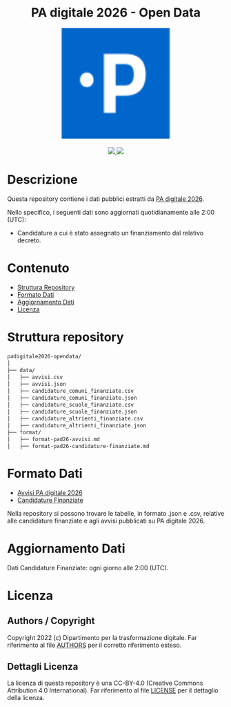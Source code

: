 <h1 align="center">PA digitale 2026 - Open Data</h1>

<div align="center">
<img width="256" height="256" src="img/site-logo.svg">
</div>

<br />
<div align="center">
    <!-- CoC -->
    <a href="CODE_OF_CONDUCT.md">
      <img src="https://img.shields.io/badge/Contributor%20Covenant-v2.0%20adopted-ff69b4.svg" />
    </a>
    <!-- last commit -->
    <a href="https://github.com/teamdigitale/padigitale2026-opendata/commits/main">
      <img src="https://img.shields.io/github/last-commit/teamdigitale/padigitale2026-opendata" />
    </a>

</div>

# Descrizione

Questa repository contiene i dati pubblici estratti da [PA digitale 2026](https://padigitale2026.gov.it/).

Nello specifico, i seguenti dati sono aggiornati quotidianamente alle 2:00 (UTC): 
- Candidature a cui è stato assegnato un finanziamento dal relativo decreto. 

# Contenuto

- [Struttura Repository](#struttura-repository)
- [Formato Dati](#formato-dati)
- [Aggiornamento Dati](#aggiornamento-dati)
- [Licenza](#licenza)


# Struttura repository
```
padigitale2026-opendata/
│
├── data/
│   ├── avvisi.csv
│   ├── avvisi.json
│   ├── candidature_comuni_finanziate.csv
│   ├── candidature_comuni_finanziate.json
│   ├── candidature_scuole_finanziate.csv
│   ├── candidature_scuole_finanziate.json
│   ├── candidature_altrienti_finanziate.csv
│   ├── candidature_altrienti_finanziate.json
├── format/
│   ├── format-pad26-avvisi.md
│   ├── format-pad26-candidature-finanziate.md
```

# Formato Dati
- [Avvisi PA digitale 2026](https://github.com/teamdigitale/padigitale2026-opendata/blob/main/format/format-pad26-avvisi.md)
- [Candidature Finanziate](https://github.com/teamdigitale/padigitale2026-opendata/blob/main/format/format-pad26-candidature-finanziate.md)


Nella repository si possono trovare le tabelle, in formato .json e .csv, relative alle candidature finanziate e agli avvisi pubblicati su PA digitale 2026. 


# Aggiornamento Dati
Dati Candidature Finanziate: ogni giorno alle 2:00 (UTC).

# Licenza

## Authors / Copyright

Copyright 2022 (c) Dipartimento per la trasformazione digitale.
Far riferimento al file [AUTHORS](AUTHORS) per il corretto riferimento esteso. 

## Dettagli Licenza

La licenza di questa repository è una CC-BY-4.0 (Creative Commons Attribution 4.0 International). Far riferimento al file [LICENSE](LICENSE) per il dettaglio della licenza.